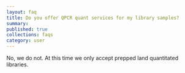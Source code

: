 ```yaml
---
layout: faq
title: Do you offer QPCR quant services for my library samples?
summary:
published: true
collections: faqs
category: user
---
```


No, we do not. At this time we only accept prepped land quantitated libraries.
